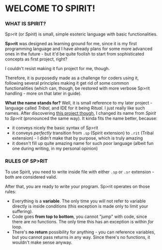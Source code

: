 # WELCOME TO SPIRIT!

### WHAT IS SPIRIT?

Sp>rit (or *Spirit*) is small, simple esoteric language with basic functionalities. 

**Sp>rit** was designed as learning ground for me, since it is my first programming language and I have already plans for some more advanced ones in the future - but it'd be quite foolish to start from sophisticated concepts as first project, right?

I couldn't resist making it fun project for me, though.

Therefore, it is purposedly made as a challenge for coders using it, following several principles making it get rid of some common functionalities (which can, though, be restored with more verbose Sp>rit handling - more on that later in guide).

**What the name stands for?** Well, it is small reference to my later project - language called *Tribal*, and IDE for it being *Ritual*. I just really like such names.
After discovering [this project though](https://github.com/issadarkthing/spirit), I changed its name from *Spirit* to *Sp>rit* (pronounced the same way). It kinda fits the name better, because:
- it conveys nicely the basic syntax of Sp>rit
- it conveys *perfectly* transition from `.sp` (Spirit extension) to `.rit` (Tribal extension) - I didn't make that by purpose, which is truly amazing
- it doesn't fill up quite amazing name for such poor language (albeit fun one during writing, in my personal opinion)

### RULES OF SP>RIT

To use Spirit, you need to write inside file with either `.sp` or `.sr` extension - both are considered valid.

After that, you are ready to write your program. Sp>rit operates on those rules:
- Everything is a **variable**. The only time you will not refer to variable directly is inside conditions (this exception is made only to limit your suffering).
- Code goes **from top to bottom**, you cannot "jump" with code, since there are no functions. The only time this has an exception is within *for* loop.
- There's **no return** possibility for anything - you can reference variables, but you cannot pass returns in any way. Since there's no functions, it wouldn't make sense anyway.